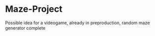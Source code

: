 # Maze-Project
Possible idea for a videogame, already in preproduction, random maze generator complete
